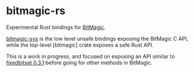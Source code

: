 # bitmagic-rs

Experimental Rust bindings for [BitMagic](http://www.bitmagic.io).

[bitmagic-sys] is the low level unsafe bindings exposing the BitMagic C API,
while the top-level [bitmagic] crate exposes a safe Rust API.

[bitmagic-sys]: ./bitmagic-sys/

This is a work in progress, and focused on exposing an API similar to
[fixedbitset 0.3.1](https://docs.rs/fixedbitset/0.3.1) before going for other methods in BitMagic.
